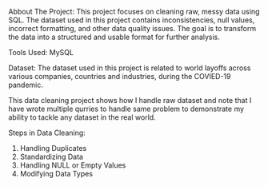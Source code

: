 Abbout The Project:
This project focuses on cleaning raw, messy data using SQL. The dataset used in this project contains inconsistencies, null values, incorrect formatting, and other data quality issues. The goal is to transform the data into a structured and usable format for further analysis.

Tools Used:
MySQL

Dataset:
The dataset used in this project is related to world layoffs across various companies, countries and industries, during the COVIED-19 pandemic.

This data cleaning project shows how I handle raw dataset and note that I have wrote multiple qurries to handle same problem to demonstrate my ability to tackle any dataset in the real world.

Steps in Data Cleaning:
1. Handling Duplicates
2. Standardizing Data
3. Handling NULL or Empty Values
4. Modifying Data Types
